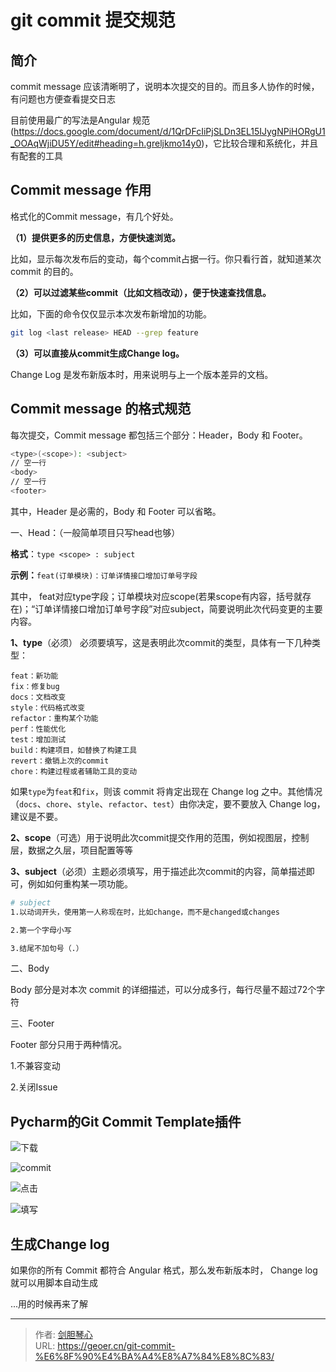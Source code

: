 # git commit 提交规范


## 简介

commit message 应该清晰明了，说明本次提交的目的。而且多人协作的时候，有问题也方便查看提交日志

目前使用最广的写法是Angular 规范(https://docs.google.com/document/d/1QrDFcIiPjSLDn3EL15IJygNPiHORgU1_OOAqWjiDU5Y/edit#heading=h.greljkmo14y0)，它比较合理和系统化，并且有配套的工具



## Commit message 作用

格式化的Commit message，有几个好处。

**（1）提供更多的历史信息，方便快速浏览。**

比如，显示每次发布后的变动，每个commit占据一行。你只看行首，就知道某次 commit 的目的。



**（2）可以过滤某些commit（比如文档改动），便于快速查找信息。**

比如，下面的命令仅仅显示本次发布新增加的功能。

```bash
git log <last release> HEAD --grep feature
```



**（3）可以直接从commit生成Change log。**

Change Log 是发布新版本时，用来说明与上一个版本差异的文档。



## Commit message 的格式规范

每次提交，Commit message 都包括三个部分：Header，Body 和 Footer。

```bash
<type>(<scope>): <subject>
// 空一行
<body>
// 空一行
<footer>

```

其中，Header 是必需的，Body 和 Footer 可以省略。

一、Head：（一般简单项目只写head也够）

**格式**：`type <scope> : subject`

**示例：**`feat(订单模块)：订单详情接口增加订单号字段`

其中， feat对应type字段；订单模块对应scope(若果scope有内容，括号就存在)；“订单详情接口增加订单号字段”对应subject，简要说明此次代码变更的主要内容。



**1、type**（必须） 必须要填写，这是表明此次commit的类型，具体有一下几种类型：

```
feat：新功能
fix：修复bug
docs：文档改变
style：代码格式改变
refactor：重构某个功能
perf：性能优化
test：增加测试
build：构建项目，如替换了构建工具
revert：撤销上次的commit
chore：构建过程或者辅助工具的变动
```

如果`type`为`feat`和`fix`，则该 commit 将肯定出现在 Change log 之中。其他情况（`docs`、`chore`、`style`、`refactor`、`test`）由你决定，要不要放入 Change log，建议是不要。

**2、scope**（可选）用于说明此次commit提交作用的范围，例如视图层，控制层，数据之久层，项目配置等等

**3、subject**（必须）主题必须填写，用于描述此次commit的内容，简单描述即可，例如如何重构某一项功能。

```bash
# subject
1.以动词开头，使用第一人称现在时，比如change，而不是changed或changes

2.第一个字母小写

3.结尾不加句号（.）
```









二、Body

Body 部分是对本次 commit 的详细描述，可以分成多行，每行尽量不超过72个字符





三、Footer

Footer 部分只用于两种情况。

1.不兼容变动

2.关闭Issue







## Pycharm的Git Commit Template插件

![下载](http://image.xpshuai.cn/2022-05-10-141402.png)



![commit](http://image.xpshuai.cn/2022-05-10-141430.png)



![点击](http://image.xpshuai.cn/2022-05-10-141459.png)



![填写](http://image.xpshuai.cn/2022-05-10-141528.png)



## 生成Change log

如果你的所有 Commit 都符合 Angular 格式，那么发布新版本时， Change log 就可以用脚本自动生成

...用的时候再来了解

























---

> 作者: [剑胆琴心](http://geoer.cn)  
> URL: https://geoer.cn/git-commit-%E6%8F%90%E4%BA%A4%E8%A7%84%E8%8C%83/  

